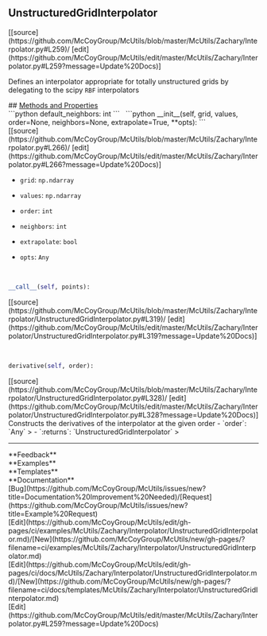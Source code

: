 ## <a id="McUtils.Zachary.Interpolator.UnstructuredGridInterpolator">UnstructuredGridInterpolator</a> 

<div class="docs-source-link" markdown="1">
[[source](https://github.com/McCoyGroup/McUtils/blob/master/McUtils/Zachary/Interpolator.py#L259)/
[edit](https://github.com/McCoyGroup/McUtils/edit/master/McUtils/Zachary/Interpolator.py#L259?message=Update%20Docs)]
</div>

Defines an interpolator appropriate for totally unstructured grids by
delegating to the scipy `RBF` interpolators







<div class="collapsible-section">
 <div class="collapsible-section collapsible-section-header" markdown="1">
## <a class="collapse-link" data-toggle="collapse" href="#methods" markdown="1"> Methods and Properties</a> <a class="float-right" data-toggle="collapse" href="#methods"><i class="fa fa-chevron-down"></i></a>
 </div>
 <div class="collapsible-section collapsible-section-body collapse show" id="methods" markdown="1">
 ```python
default_neighbors: int
```
<a id="McUtils.Zachary.Interpolator.UnstructuredGridInterpolator.__init__" class="docs-object-method">&nbsp;</a> 
```python
__init__(self, grid, values, order=None, neighbors=None, extrapolate=True, **opts): 
```
<div class="docs-source-link" markdown="1">
[[source](https://github.com/McCoyGroup/McUtils/blob/master/McUtils/Zachary/Interpolator.py#L266)/
[edit](https://github.com/McCoyGroup/McUtils/edit/master/McUtils/Zachary/Interpolator.py#L266?message=Update%20Docs)]
</div>

  - `grid`: `np.ndarray`
    > 
  - `values`: `np.ndarray`
    > 
  - `order`: `int`
    > 
  - `neighbors`: `int`
    > 
  - `extrapolate`: `bool`
    > 
  - `opts`: `Any`
    >


<a id="McUtils.Zachary.Interpolator.UnstructuredGridInterpolator.__call__" class="docs-object-method">&nbsp;</a> 
```python
__call__(self, points): 
```
<div class="docs-source-link" markdown="1">
[[source](https://github.com/McCoyGroup/McUtils/blob/master/McUtils/Zachary/Interpolator/UnstructuredGridInterpolator.py#L319)/
[edit](https://github.com/McCoyGroup/McUtils/edit/master/McUtils/Zachary/Interpolator/UnstructuredGridInterpolator.py#L319?message=Update%20Docs)]
</div>


<a id="McUtils.Zachary.Interpolator.UnstructuredGridInterpolator.derivative" class="docs-object-method">&nbsp;</a> 
```python
derivative(self, order): 
```
<div class="docs-source-link" markdown="1">
[[source](https://github.com/McCoyGroup/McUtils/blob/master/McUtils/Zachary/Interpolator/UnstructuredGridInterpolator.py#L328)/
[edit](https://github.com/McCoyGroup/McUtils/edit/master/McUtils/Zachary/Interpolator/UnstructuredGridInterpolator.py#L328?message=Update%20Docs)]
</div>
Constructs the derivatives of the interpolator at the given order
  - `order`: `Any`
    > 
  - `:returns`: `UnstructuredGridInterpolator`
    >
 </div>
</div>












---


<div markdown="1" class="text-secondary">
<div class="container">
  <div class="row">
   <div class="col" markdown="1">
**Feedback**   
</div>
   <div class="col" markdown="1">
**Examples**   
</div>
   <div class="col" markdown="1">
**Templates**   
</div>
   <div class="col" markdown="1">
**Documentation**   
</div>
   <div class="col" markdown="1">
   
</div>
   <div class="col" markdown="1">
   
</div>
   <div class="col" markdown="1">
   
</div>
</div>
  <div class="row">
   <div class="col" markdown="1">
[Bug](https://github.com/McCoyGroup/McUtils/issues/new?title=Documentation%20Improvement%20Needed)/[Request](https://github.com/McCoyGroup/McUtils/issues/new?title=Example%20Request)   
</div>
   <div class="col" markdown="1">
[Edit](https://github.com/McCoyGroup/McUtils/edit/gh-pages/ci/examples/McUtils/Zachary/Interpolator/UnstructuredGridInterpolator.md)/[New](https://github.com/McCoyGroup/McUtils/new/gh-pages/?filename=ci/examples/McUtils/Zachary/Interpolator/UnstructuredGridInterpolator.md)   
</div>
   <div class="col" markdown="1">
[Edit](https://github.com/McCoyGroup/McUtils/edit/gh-pages/ci/docs/McUtils/Zachary/Interpolator/UnstructuredGridInterpolator.md)/[New](https://github.com/McCoyGroup/McUtils/new/gh-pages/?filename=ci/docs/templates/McUtils/Zachary/Interpolator/UnstructuredGridInterpolator.md)   
</div>
   <div class="col" markdown="1">
[Edit](https://github.com/McCoyGroup/McUtils/edit/master/McUtils/Zachary/Interpolator.py#L259?message=Update%20Docs)   
</div>
   <div class="col" markdown="1">
   
</div>
   <div class="col" markdown="1">
   
</div>
   <div class="col" markdown="1">
   
</div>
</div>
</div>
</div>